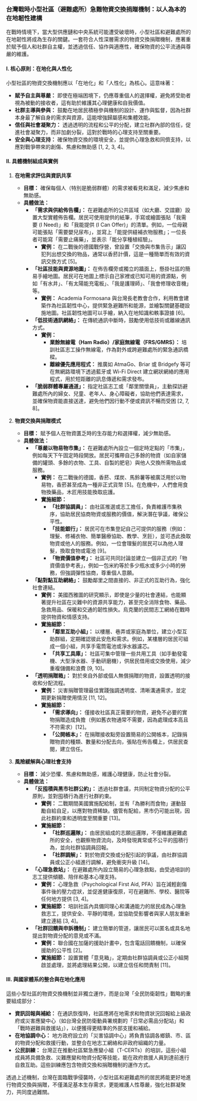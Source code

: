 ### 台灣戰時小型社區（避難處所）急難物資交換捐贈機制：以人為本的在地韌性建構

在戰時情境下，當大型供應鏈和中央系統可能遭受破壞時，小型社區和避難處所的在地韌性將成為生存的關鍵。一套符合人性深層需求的物資交換捐贈機制，應著重於賦予個人和社群自主權，並透過信任、協作與適應性，確保物資的公平流通與尊嚴的維護。

#### I. 核心原則：在地化與人性化

小型社區的物資交換機制應以「在地化」和「人性化」為核心。這意味著：

*   **賦予自主與尊嚴：** 即使在極端困境下，仍應尊重個人的選擇權，避免將受助者視為被動的接收者，這有助於維護其心理健康和自我價值。
*   **社群主導與參與：** 鼓勵在地居民積極參與機制的設計、運作與監督，因為社群本身最了解自身的需求與資源，這能增強歸屬感和集體效能。
*   **信任與社會凝聚力：** 透過透明的流程和公平的分配，建立社群內部的信任，促進社會凝聚力，而非加劇分裂，這對於戰時的心理支持至關重要。
*   **安全與心理支持：** 確保物資交換的環境安全，並提供心理急救和同儕支持，以應對戰爭帶來的創傷、焦慮和無助感 [1, 2, 3, 4]。

#### II. 具體機制組成與實例

1.  **在地需求評估與資訊共享**
    *   **目標：** 確保每個人（特別是脆弱群體）的需求被看見和滿足，減少焦慮和無助感。
    *   **具體做法：**
        *   **「需求與供給佈告欄」：** 在避難處所的公共區域（如大廳、交誼廳）設置大型實體佈告欄。居民可使用提供的紙筆，手寫或繪圖張貼「我需要 (I Need)」和「我能提供 (I Can Offer)」的清單。例如，一位母親可能張貼「需要嬰兒尿布」，並寫上「能提供縫補衣物服務」；一位長者可能寫「需要止痛藥」，並表示「能分享種植經驗」。
            *   **實例：** 在二戰後的德國戰俘營，曾設置「交換與市集告示」讓囚犯列出想交換的物品，通常以香菸計價，這是一種簡單而有效的資訊交換方式 [5]。
        *   **「社區技能與資源地圖」：** 在佈告欄旁或獨立的牆面上，懸掛社區的簡易手繪地圖。居民可在地圖上標示自己家裡或已知可用的資源點，例如「有水井」、「有太陽能充電板」、「我是護理師」、「我會修理收音機」等。
            *   **實例：** Academia Formosana 與台灣長老教會合作，利用教會建築作為社區韌性中心，提供緊急避難所和能源，並繪製關鍵基礎設施地圖。社區韌性地圖可以手繪，納入在地知識和軼事證據 [6]。
        *   **「低技術通訊網絡」：** 在傳統通訊中斷時，鼓勵使用低技術或離線通訊方式。
            *   **實例：**
                *   **業餘無線電（Ham Radio）/家庭無線電（FRS/GMRS）：** 培訓社區志工操作無線電，作為對外或跨避難處所的緊急通訊橋樑。
                *   **離線優先應用程式：** 推廣如 AtmaGo、Briar 或 Bridgefy 等可在無網路環境下透過藍牙或 Wi-Fi Direct 建立網狀網絡的應用程式，用於短距離的訊息傳遞和需求發布。
        *   **「脆弱群體專屬通道」：** 指定社區志工或「鄰里關懷員」，主動探訪避難處所內的婦女、兒童、老年人、身心障礙者，協助他們表達需求，並確保物資能直接送達，避免他們因行動不便或資訊不暢而受困 [2, 7, 8]。

2.  **物資交換與捐贈模式**
    *   **目標：** 賦予個人在物資匱乏時的生存能力和選擇權，減少無助感。
    *   **具體做法：**
        *   **「尊嚴以物易物市集」：** 在避難處所內設立一個定時定點的「市集」，例如每天下午固定時段開放。居民可攜帶自己多餘的物資（如自家儲備的罐頭、多餘的衣物、工具、自製的肥皂）與他人交換所需物品或服務。
            *   **實例：** 在二戰後的德國，香菸、煤炭、馬鈴薯等被廣泛用於以物易物，香菸甚至成為一種非正式貨幣 [5]。在危機中，人們會用食物換藥品，木匠用技能換取庇護。
            *   **實施細節：**
                *   **「社群協調員」：** 由社區推選或志工擔任，負責維護市集秩序，協助居民協商物資或服務的價值，解決潛在爭議，確保公平性。
                *   **「技能銀行」：** 居民可在市集登記自己可提供的服務（例如：理髮、修補衣物、簡單醫療協助、教學、烹飪），並可憑此換取物資或他人的服務。例如，一位會理髮的居民可以為他人理髮，換取食物或電池 [9]。
                *   **「物資價值參考」：** 社區可共同討論並建立一個非正式的「物資價值參考表」，例如一包米約等於多少瓶水或多少小時的勞務，但強調彈性協商，尊重個人意願。
        *   **「點對點互助網絡」：** 鼓勵鄰里之間直接的、非正式的互助行為，強化社會連結。
            *   **實例：** 美國西雅圖的研究顯示，即使是少量的社會連結，也能顯著提升社區在災難中的資源共享能力，甚至完全消除食物、藥品、急救用品、保暖和交通的韌性損失。烏克蘭的民間志工網絡在戰時提供物資和情感支持。
            *   **實施細節：**
                *   **「鄰里互助小組」：** 以樓層、巷弄或家庭為單位，建立小型互助群組，定期確認彼此安危和需求。例如，某樓層的居民可組成一個小組，共享手電筒電池或淨水器濾芯。
                *   **「共享工具庫」：** 社區可集中管理一些共用工具（如手動發電機、大型淨水器、手動研磨機），供居民借用或交換使用，減少重複儲備和浪費 [9, 10]。
        *   **「透明捐贈箱」：** 對於來自外部或個人無償捐贈的物資，設置透明的接收和分配流程。
            *   **實例：** 災害捐贈管理最佳實踐強調透明度、清晰溝通需求，並定期更新捐贈使用情況 [11, 12]。
            *   **實施細節：**
                *   **「需求導向」：** 僅接收社區真正需要的物資，避免不必要的實物捐贈造成負擔（例如舊衣物通常不需要，因為處理成本高且不符需求）[12]。
                *   **「公開帳本」：** 在捐贈接收點旁設置簡易的公開帳本，記錄捐贈物資的種類、數量和分配去向，張貼在佈告欄上，供居民查閱，建立信任。

3.  **風險緩解與心理社會支持**
    *   **目標：** 減少恐懼、焦慮和無助感，維護心理健康，防止社會分裂。
    *   **具體做法：**
        *   **「反囤積與黑市社群公約」：** 透過社群會議，共同制定物資分配的公平原則，並對囤積行為進行社群約束。
            *   **實例：** 二戰期間美國實施配給制，並有「為勝利而食物」運動鼓勵自給自足，以應對物資稀缺。儘管有配給，黑市仍可能出現，因此社群約束和透明度至關重要 [13]。
            *   **實施細節：**
                *   **「社群巡邏隊」：** 由居民組成的志願巡邏隊，不僅維護避難處所的安全，也觀察物資流向，及時發現異常或不公平的囤積行為，並向社群協調員回報。
                *   **「社群調解」：** 對於物資交換或分配引起的爭議，由社群協調員或公正小組進行調解，避免衝突升級 [14]。
        *   **「心理急救站」：** 在避難處所內設立簡易的心理急救點，由受過培訓的志工提供傾聽、陪伴和基本心理支持。
            *   **實例：** 心理急救（Psychological First Aid, PFA）旨在減輕創傷事件後的壓力症狀，並促進健康復原，可在避難所、學校、醫院等任何地方提供 [3, 4]。
            *   **實施細節：** 培訓社區內具備同理心和溝通能力的居民成為心理急救志工，提供安全、平靜的環境，並協助受影響者與家人朋友重新建立連結 [3, 4]。
        *   **「社群回饋與申訴機制」：** 建立簡單的管道，讓居民可以匿名或具名地提出對物資分配的意見或不滿。
            *   **實例：** 聯合國在加薩的援助計畫中，包含電話回饋機制，以確保援助的公平性 [2]。
            *   **實施細節：** 設置實體「意見箱」，定期由社群協調員或公正小組開啟並處理，並將處理結果公開，以建立信任和問責制 [11]。

#### III. 與國家體系的整合與在地化應用

這些小型社區的物資交換機制並非獨立運作，而是台灣「全民防衛韌性」戰略的重要組成部分：

*   **資訊回報與補給：** 在通訊恢復時，社區應將在地需求和物資狀況回報給上級政府或災害應變中心（如台灣全民防衛動員署規劃的「日常必需品分配站」和「戰時避難與救援站」），以便獲得更精準的外部支援和補給。
*   **在地協調中心：** 地方政府設立的「災害協調中心」將負責協調各鄉鎮、市、區的物資分配和救援行動，並整合在地志工網絡和非政府組織的力量。
*   **公民訓練：** 台灣正在推動社區緊急應變小組（T-CERTs）的培訓，這些小組成員將具備急救、災難應變和物資分配等技能，能在政府救援人員到達前進行自救互助。這些訓練應包含物資交換和捐贈機制的運作方式。

透過上述機制，台灣在面臨戰爭侵襲時，小型社區和避難處所的居民將能更好地進行物資交換與捐贈，不僅滿足基本生存需求，更能維護人性尊嚴，強化社群凝聚力，共同度過難關。